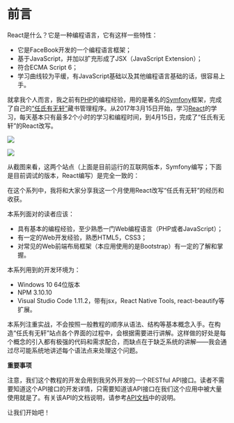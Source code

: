 # 前言

React是什么？它是一种编程语言，它有这样一些特性：

  * 它是FaceBook开发的一个编程语言框架；
  * 基于JavaScript，并加以扩充形成了JSX（JavaScript Extension）；
  * 符合ECMA Script 6；
  * 学习曲线较为平缓，有JavaScript基础以及其他编程语言基础的话，很容易上手。

就拿我个人而言，我之前有[PHP](http://php.net/)的编程经验，用的是著名的[Symfony](http://symfony.com/)框架，完成了自己的[“任氏有无轩”](https://rsywx.net)藏书管理程序。从2017年3月15日开始，学习[React](https://facebook.github.io/react/)的学习，每天基本只有最多2个小时的学习和编程时间，到4月15日，完成了“任氏有无轩”的React改写。

![](http://rsywx.com/lib/exe/fetch.php/react:00-01.png?w=800&tok=f50c8d)

![](http://rsywx.com/lib/exe/fetch.php/react:00-02.png)

从截图来看，这两个站点（上面是目前运行的互联网版本，Symfony编写；下面是目前调试的版本，React编写）是完全一致的：

在这个系列中，我将和大家分享我这一个月使用React改写“任氏有无轩”的经历和收获。

本系列面对的读者应该：

  * 具有基本的编程经验，至少熟悉一门Web编程语言（PHP或者JavaScript）；
  * 有一定的Web开发经验，熟悉HTML5，CSS3；
  * 对常见的Web前端布局框架（本应用使用的是Bootstrap）有一定的了解和掌握。

本系列用到的开发环境为：

  * Windows 10 64位版本
  * NPM 3.10.10
  * Visual Studio Code 1.11.2，带有jsx，React Native Tools, react-beautify等扩展。

本系列注重实战，不会按照一般教程的顺序从语法、结构等基本概念入手。在构造“任氏有无轩”站点各个界面的过程中，会根据需要进行讲解。这样做的好处是每个概念的引入都有极强的代码和需求配合，而缺点在于缺乏系统的讲解——我会通过尽可能系统地讲述每个语法点来处理这个问题。

**重要事项**

注意，我们这个教程的开发会用到我另外开发的一个RESTful API接口。读者不需要知道这个API接口的开发详情，只需要知道该API接口在我们这个应用中被大量使用就是了。有关该API的文档说明，请参考[API文档](http://api.rsywx.com)中的说明。

让我们开始吧！